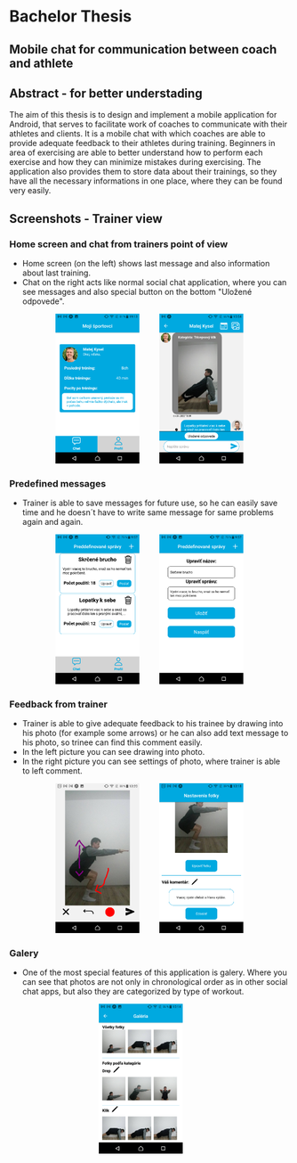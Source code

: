 # Bachelor Thesis
## Mobile chat for communication between coach and athlete

## Abstract - for better understading
The aim of this thesis is to design and implement a mobile application for Android, that
serves to facilitate work of coaches to communicate with their athletes and clients. It is
a mobile chat with which coaches are able to provide adequate feedback to their athletes
during training. Beginners in area of exercising are able to better understand how to perform
each exercise and how they can minimize mistakes during exercising. The application also
provides them to store data about their trainings, so they have all the necessary informations
in one place, where they can be found very easily.

## Screenshots - Trainer view
### Home screen and chat from trainers point of view
- Home screen (on the left) shows last message and also information about last training.
- Chat on the right acts like normal social chat application, where you can see messages and also special button on the bottom "Uložené odpovede".
<p align="center">
  <img src="https://github.com/plosnak2/bachelor/blob/main/screenshots/trainer/app_home1.png?raw=true" width="30%">
&nbsp; &nbsp; &nbsp; &nbsp;
  <img src="https://github.com/plosnak2/bachelor/blob/main/screenshots/trainer/app_chat_trainer.png?raw=true" width="30%">
</p>

### Predefined messages
- Trainer is able to save messages for future use, so he can easily save time and he doesn´t have to write same message for same problems again and again.
<p align="center">
  <img src="https://github.com/plosnak2/bachelor/blob/main/screenshots/trainer/app_predefined1.png?raw=true" width="30%">
&nbsp; &nbsp; &nbsp; &nbsp;
  <img src="https://github.com/plosnak2/bachelor/blob/main/screenshots/trainer/app_predefined2.png?raw=true" width="30%">
</p>

### Feedback from trainer
- Trainer is able to give adequate feedback to his trainee by drawing into his photo (for example some arrows) or he can also add text message to his photo, so trinee can find this comment easily.
- In the left picture you can see drawing into photo.
- In the right picture you can see settings of photo, where trainer is able to left comment. 
<p align="center">
  <img src="https://github.com/plosnak2/bachelor/blob/main/screenshots/trainer/app_draw.png?raw=true" width="30%">
&nbsp; &nbsp; &nbsp; &nbsp;
  <img src="https://github.com/plosnak2/bachelor/blob/main/screenshots/trainer/app_settings.png?raw=true" width="30%">
</p>

### Galery
- One of the most special features of this application is galery. Where you can see that photos are not only in chronological order as in other social chat apps, but also they are categorized by type of workout.
<p align="center">
  <img src="https://github.com/plosnak2/bachelor/blob/main/screenshots/trainer/app_galery2.png?raw=true" width="30%">
&nbsp; &nbsp; &nbsp; &nbsp;
</p>
